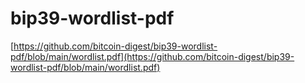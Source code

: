 # bip39-wordlist-pdf

[https://github.com/bitcoin-digest/bip39-wordlist-pdf/blob/main/wordlist.pdf](https://github.com/bitcoin-digest/bip39-wordlist-pdf/blob/main/wordlist.pdf)
